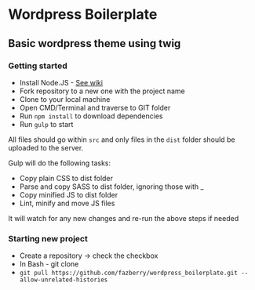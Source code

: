 # Wordpress Boilerplate
## Basic wordpress theme using twig

### Getting started
* Install Node.JS - [See wiki](http://git.sequelgroup.co.uk/Sequel/info/wiki/Node)
* Fork repository to a new one with the project name
* Clone to your local machine
* Open CMD/Terminal and traverse to GIT folder
* Run `npm install` to download dependencies
* Run `gulp` to start

All files should go within `src` and only files in the `dist` folder should be uploaded to the server.

Gulp will do the following tasks:
* Copy plain CSS to dist folder
* Parse and copy SASS to dist folder, ignoring those with _
* Copy minified JS to dist folder
* Lint, minify and move JS files

It will watch for any new changes and re-run the above steps if needed


### Starting new project
* Create a repository -> check the checkbox
* In Bash - git clone 
* `git pull https://github.com/fazberry/wordpress_boilerplate.git --allow-unrelated-histories`
